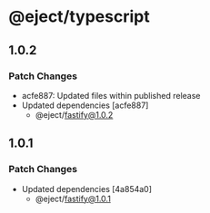 # @eject/typescript

## 1.0.2

### Patch Changes

- acfe887: Updated files within published release
- Updated dependencies [acfe887]
  - @eject/fastify@1.0.2

## 1.0.1

### Patch Changes

- Updated dependencies [4a854a0]
  - @eject/fastify@1.0.1
